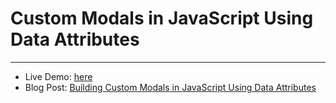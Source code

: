 # Custom Modals in JavaScript Using Data Attributes

---

- Live Demo: [here](https://jsfiddle.net/abhijeetsonawane/uk5s7afx/10/)
- Blog Post: [Building Custom Modals in JavaScript Using Data Attributes](https://abhijeetsonawane.dev/step-by-step-guide-to-building-custom-modals-in-javascript-using-data-attributes?utm_source=github&utm_medium=link&utm_campaign=blog)
